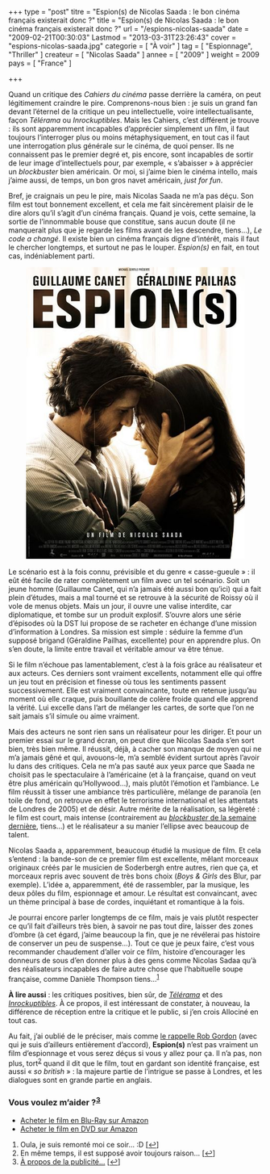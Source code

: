 +++
type = "post"
titre = "Espion(s) de Nicolas Saada : le bon cinéma français existerait donc ?"
title = "Espion(s) de Nicolas Saada : le bon cinéma français existerait donc ?"
url = "/espions-nicolas-saada"
date = "2009-02-21T00:30:03"
Lastmod = "2013-03-31T23:26:43"
cover = "espions-nicolas-saada.jpg"
categorie = [ "À voir" ]
tag = [ "Espionnage", "Thriller" ]
createur = [ "Nicolas Saada" ]
annee = [ "2009" ]
weight = 2009
pays = [ "France" ]

+++

<p>Quand un critique des <em>Cahiers du cinéma</em> passe derrière la caméra, on peut légitimement craindre le pire. Comprenons-nous bien : je suis un grand fan devant l&rsquo;éternel de la critique un peu intellectuelle, voire intellectualisante, façon <em>Télérama</em> ou <em>Inrockuptibles</em>. Mais les Cahiers, c&rsquo;est différent je trouve : ils sont apparemment incapables d&rsquo;apprécier simplement un film, il faut toujours l&rsquo;interroger plus ou moins métaphysiquement, en tout cas il faut une interrogation plus générale sur le cinéma, de quoi penser. Ils ne connaissent pas le premier degré et, pis encore, sont incapables de sortir de leur image d&rsquo;intellectuels pour, par exemple, &laquo;&nbsp;s&rsquo;abaisser&nbsp;&raquo;  à apprécier un <em>blockbuster</em> bien américain. Or moi, si j&rsquo;aime bien le cinéma intello, mais j&rsquo;aime aussi, de temps, un bon gros navet américain, <em>just for fun</em>.</p>
<p>Bref, je craignais un peu le pire, mais Nicolas Saada ne m&rsquo;a pas déçu. Son film est tout bonnement excellent, et cela me fait sincèrement plaisir de le dire alors qu&rsquo;il s&rsquo;agit d&rsquo;un cinéma français. Quand je vois, cette semaine, la sortie de l&rsquo;innommable bouse que constitue, sans aucun doute (il ne manquerait plus que je regarde les films avant de les descendre, tiens&#8230;), <em>Le code a changé</em>. Il existe bien un cinéma français digne d&rsquo;intérêt, mais il faut le chercher longtemps, et surtout ne pas le louper. <em>Espion(s)</em> en fait, en tout cas, indéniablement parti.</p>
<div style="text-align: center;"><a href="http://www.allocine.fr/film/fichefilm_gen_cfilm=129239.html"><img class="aligncenter" src="19033818-w434-h-q80.jpg" border="0" alt="19033818_w434_h_q80.jpg" width="434" height="578" /></a></div>
<p>Le scénario est à la fois connu, prévisible et du genre &laquo;&nbsp;casse-gueule&nbsp;&raquo; : il eût été facile de rater complètement un film avec un tel scénario. Soit un jeune homme (Guillaume Canet, qui n&rsquo;a jamais été aussi bon qu&rsquo;ici) qui a fait plein d&rsquo;études, mais a mal tourné et se retrouve à la sécurité de Roissy où il vole de menus objets. Mais un jour, il ouvre une valise interdite, car diplomatique, et tombe sur un produit explosif. S&rsquo;ouvre alors une série d&rsquo;épisodes où la DST lui propose de se racheter en échange d&rsquo;une mission d&rsquo;information à Londres. Sa mission est simple : séduire la femme d&rsquo;un supposé brigand (Géraldine Pailhas, excellente) pour en apprendre plus. On s&rsquo;en doute, la limite entre travail et véritable amour va être ténue.</p>
<p>Si le film n&rsquo;échoue pas lamentablement, c&rsquo;est à la fois grâce au réalisateur et aux acteurs. Ces derniers sont vraiment excellents, notamment elle qui offre un jeu tout en précision et finesse où tous les sentiments passent successivement. Elle est vraiment convaincante, toute en retenue jusqu&rsquo;au moment où elle craque, puis bouillante de colère froide quand elle apprend la vérité. Lui excelle dans l&rsquo;art de mélanger les cartes, de sorte que l&rsquo;on ne sait jamais s&rsquo;il simule ou aime vraiment.</p>
<p>Mais des acteurs ne sont rien sans un réalisateur pour les diriger. Et pour un premier essai sur le grand écran, on peut dire que Nicolas Saada s&rsquo;en sort bien, très bien même. Il réussit, déjà, à cacher son manque de moyen qui ne m&rsquo;a jamais gêné et qui, avouons-le, m&rsquo;a semblé évident surtout après l&rsquo;avoir lu dans des critiques. Cela ne m&rsquo;a pas sauté aux yeux parce que Saada ne choisit pas le spectaculaire à l&rsquo;américaine (et à la française, quand on veut être plus américain qu&rsquo;Hollywood&#8230;), mais plutôt l&rsquo;émotion et l&rsquo;ambiance. Le film réussit à tisser une ambiance très particulière, mélange de paranoïa (en toile de fond, on retrouve en effet le terrorisme international et les attentats de Londres de 2005) et de désir. Autre mérite de la réalisation, sa légèreté : le film est court, mais intense (contrairement au <a href="http://voiretmanger.fr/2009/02/17/etrange-histoire-de-benjamin-button-david-fincher/"><em>blockbuster</em> de la semaine dernière</a>, tiens&#8230;) et le réalisateur a su manier l&rsquo;ellipse avec beaucoup de talent.</p>
<p>Nicolas Saada a, apparemment, beaucoup étudié la musique de film. Et cela s&rsquo;entend : la bande-son de ce premier film est excellente, mêlant morceaux originaux créés par le musicien de Soderbergh entre autres, rien que ça, et morceaux repris avec souvent de très bons choix (<em>Boys &amp; Girls</em> des Blur, par exemple). L&rsquo;idée a, apparemment, été de rassembler, par la musique, les deux pôles du film, espionnage et amour. Le résultat est convaincant, avec un thème principal à base de cordes, inquiétant et romantique à la fois.</p>
<p>Je pourrai encore parler longtemps de ce film, mais je vais plutôt respecter ce qu&rsquo;il fait d&rsquo;ailleurs très bien, à savoir ne pas tout dire, laisser des zones d&rsquo;ombre (à cet égard, j&rsquo;aime beaucoup la fin, que je ne révélerai pas histoire de conserver un peu de suspense&#8230;). Tout ce que je peux faire, c&rsquo;est vous recommander chaudement d&rsquo;aller voir ce film, histoire d&rsquo;encourager les donneurs de sous d&rsquo;en donner plus à des gens comme Nicolas Sadaa qu&rsquo;à des réalisateurs incapables de faire autre chose que l&rsquo;habituelle soupe française, comme Danièle Thompson tiens&#8230;<sup><a href="#footnote_0_1228" id="identifier_0_1228" class="footnote-link footnote-identifier-link" title="Oula, je suis remont&eacute; moi ce soir&hellip; :D">1</a></sup></p>
<p><strong>À lire aussi</strong> : les critiques positives, bien sûr, de <em><a href="http://www.telerama.fr/cinema/films/espion-s,370735,critique.php">Télérama</a></em> et des <em><a href="http://www.lesinrocks.com/cine/cinema-article/article/espions/">Inrockuptibles</a></em>. À ce propos, il est intéressant de constater, à nouveau, la différence de réception entre la critique et le public, si j&rsquo;en crois Allociné en tout cas.</p>
<p>Au fait, j&rsquo;ai oublié de le préciser, mais comme <a href="http://www.toujoursraison.com/2009/01/espions.html">le rappelle Rob Gordon</a> (avec qui je suis d&rsquo;ailleurs entièrement d&rsquo;accord), <strong>Espion(s)</strong> n&rsquo;est pas vraiment un film d&rsquo;espionnage et vous serez déçus si vous y allez pour ça. Il n&rsquo;a pas, non plus, tort<sup><a href="#footnote_1_1228" id="identifier_1_1228" class="footnote-link footnote-identifier-link" title="En m&ecirc;me temps, il est suppos&eacute; avoir toujours raison&hellip;">2</a></sup> quand il dit que le film, tout en gardant son identité française, est aussi &laquo;&nbsp;<em>so british</em>&nbsp;&raquo; : la majeure partie de l&rsquo;intrigue se passe à Londres, et les dialogues sont en grande partie en anglais.</p>
<div class="amazon">
<h3>Vous voulez m&rsquo;aider ?<sup><a href="#footnote_2_1228" id="identifier_2_1228" class="footnote-link footnote-identifier-link" title="&Agrave; propos de la publicit&eacute;&hellip;">3</a></sup></h3>
<ul>
<li><a href="http://www.amazon.fr/gp/product/B0029KH7E6/ref=as_li_ss_tl?ie=UTF8&#038;tag=leblogdenic07-21&#038;linkCode=as2&#038;camp=1642&#038;creative=19458&#038;creativeASIN=B0029KH7E6">Acheter le film en Blu-Ray sur Amazon</a></li>
<li><a href="http://www.amazon.fr/gp/product/B0029KH7E6/ref=as_li_ss_tl?ie=UTF8&#038;tag=leblogdenic07-21&#038;linkCode=as2&#038;camp=1642&#038;creative=19458&#038;creativeASIN=B0029KH7E6">Acheter le film en DVD sur Amazon</a></li>
</ul>
</div>
<ol class="footnotes"><li id="footnote_0_1228" class="footnote">Oula, je suis remonté moi ce soir&#8230; :D [<a href="#identifier_0_1228" class="footnote-link footnote-back-link">&#8617;</a>]</li><li id="footnote_1_1228" class="footnote">En même temps, il est supposé avoir toujours raison&#8230; [<a href="#identifier_1_1228" class="footnote-link footnote-back-link">&#8617;</a>]</li><li id="footnote_2_1228" class="footnote"><a href="http://voiretmanger.fr/soutien/">À propos de la publicité…</a> [<a href="#identifier_2_1228" class="footnote-link footnote-back-link">&#8617;</a>]</li></ol>
